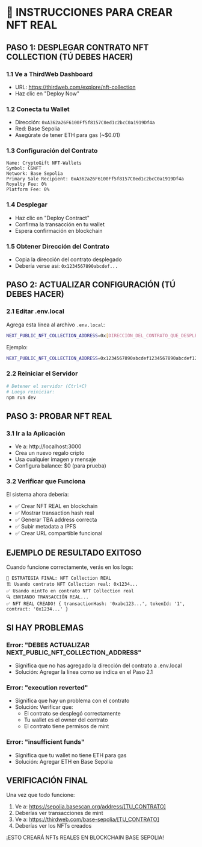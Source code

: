 # 🚀 INSTRUCCIONES PARA CREAR NFT REAL

## PASO 1: DESPLEGAR CONTRATO NFT COLLECTION (TÚ DEBES HACER)

### 1.1 Ve a ThirdWeb Dashboard
- URL: https://thirdweb.com/explore/nft-collection
- Haz clic en "Deploy Now"

### 1.2 Conecta tu Wallet
- Dirección: `0xA362a26F6100Ff5f8157C0ed1c2bcC0a1919Df4a`
- Red: Base Sepolia
- Asegúrate de tener ETH para gas (~$0.01)

### 1.3 Configuración del Contrato
```
Name: CryptoGift NFT-Wallets
Symbol: CGNFT
Network: Base Sepolia
Primary Sale Recipient: 0xA362a26F6100Ff5f8157C0ed1c2bcC0a1919Df4a
Royalty Fee: 0%
Platform Fee: 0%
```

### 1.4 Desplegar
- Haz clic en "Deploy Contract"
- Confirma la transacción en tu wallet
- Espera confirmación en blockchain

### 1.5 Obtener Dirección del Contrato
- Copia la dirección del contrato desplegado
- Debería verse así: `0x1234567890abcdef...`

## PASO 2: ACTUALIZAR CONFIGURACIÓN (TÚ DEBES HACER)

### 2.1 Editar .env.local
Agrega esta línea al archivo `.env.local`:
```bash
NEXT_PUBLIC_NFT_COLLECTION_ADDRESS=0x[DIRECCIÓN_DEL_CONTRATO_QUE_DESPLEGASTE]
```

Ejemplo:
```bash
NEXT_PUBLIC_NFT_COLLECTION_ADDRESS=0x1234567890abcdef1234567890abcdef12345678
```

### 2.2 Reiniciar el Servidor
```bash
# Detener el servidor (Ctrl+C)
# Luego reiniciar:
npm run dev
```

## PASO 3: PROBAR NFT REAL

### 3.1 Ir a la Aplicación
- Ve a: http://localhost:3000
- Crea un nuevo regalo cripto
- Usa cualquier imagen y mensaje
- Configura balance: $0 (para prueba)

### 3.2 Verificar que Funciona
El sistema ahora debería:
- ✅ Crear NFT REAL en blockchain
- ✅ Mostrar transaction hash real
- ✅ Generar TBA address correcta
- ✅ Subir metadata a IPFS
- ✅ Crear URL compartible funcional

## EJEMPLO DE RESULTADO EXITOSO

Cuando funcione correctamente, verás en los logs:
```
🎯 ESTRATEGIA FINAL: NFT Collection REAL
🏗️ Usando contrato NFT Collection real: 0x1234...
✅ Usando mintTo en contrato NFT Collection real
🔍 ENVIANDO TRANSACCIÓN REAL...
✅ NFT REAL CREADO! { transactionHash: '0xabc123...', tokenId: '1', contract: '0x1234...' }
```

## SI HAY PROBLEMAS

### Error: "DEBES ACTUALIZAR NEXT_PUBLIC_NFT_COLLECTION_ADDRESS"
- Significa que no has agregado la dirección del contrato a .env.local
- Solución: Agregar la línea como se indica en el Paso 2.1

### Error: "execution reverted"
- Significa que hay un problema con el contrato
- Solución: Verificar que:
  - El contrato se desplegó correctamente
  - Tu wallet es el owner del contrato
  - El contrato tiene permisos de mint

### Error: "insufficient funds"
- Significa que tu wallet no tiene ETH para gas
- Solución: Agregar ETH en Base Sepolia

## VERIFICACIÓN FINAL

Una vez que todo funcione:
1. Ve a: https://sepolia.basescan.org/address/[TU_CONTRATO]
2. Deberías ver transacciones de mint
3. Ve a: https://thirdweb.com/base-sepolia/[TU_CONTRATO]
4. Deberías ver los NFTs creados

¡ESTO CREARÁ NFTs REALES EN BLOCKCHAIN BASE SEPOLIA!